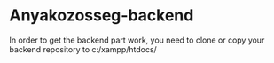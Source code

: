 # Anyakozosseg-backend

In order to get the backend part work, you need to clone or copy your backend repository to
c:/xampp/htdocs/
